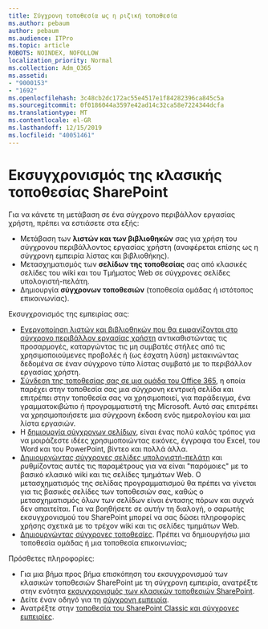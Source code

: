 ```yaml
---
title: Σύγχρονη τοποθεσία ως η ριζική τοποθεσία
ms.author: pebaum
author: pebaum
ms.audience: ITPro
ms.topic: article
ROBOTS: NOINDEX, NOFOLLOW
localization_priority: Normal
ms.collection: Adm_O365
ms.assetid:
- "9000153"
- "1692"
ms.openlocfilehash: 3c48cb2dc172ac55e4517e1f84282396ca845c5a
ms.sourcegitcommit: 0f0186044a3597e42ad14c32ca58e7224344dcfa
ms.translationtype: MT
ms.contentlocale: el-GR
ms.lasthandoff: 12/15/2019
ms.locfileid: "40051461"
---
```

# <a name="modernize-your-classic-sharepoint-site"></a>Εκσυγχρονισμός της κλασικής τοποθεσίας SharePoint

Για να κάνετε τη μετάβαση σε ένα σύγχρονο περιβάλλον εργασίας χρήστη, πρέπει να εστιάσετε στα εξής:

- Μετάβαση των **λιστών και των βιβλιοθηκών** σας για χρήση του σύγχρονου περιβάλλοντος εργασίας χρήστη (αναφέρεται επίσης ως η σύγχρονη εμπειρία λίστας και βιβλιοθήκης).
- Μετασχηματισμός των **σελίδων της τοποθεσίας** σας από κλασικές σελίδες του wiki και του Τμήματος Web σε σύγχρονες σελίδες υπολογιστή-πελάτη.
- Δημιουργία **σύγχρονων τοποθεσιών** (τοποθεσία ομάδας ή ιστότοπος επικοινωνίας).

Εκσυγχρονισμός της εμπειρίας σας:
- [Ενεργοποίηση λιστών και βιβλιοθηκών που θα εμφανίζονται στο σύγχρονο περιβάλλον εργασίας χρήστη](https://docs.microsoft.com/sharepoint/dev/transform/modernize-userinterface-lists-and-libraries) αντικαθιστώντας τις προσαρμογές, καταργώντας τις μη συμβατές στήλες από τις χρησιμοποιούμενες προβολές ή (ως έσχατη λύση) μετακινώντας δεδομένα σε έναν σύγχρονο τύπο λίστας συμβατό με το περιβάλλον εργασίας χρήστη.
- [Σύνδεση της τοποθεσίας σας σε μια ομάδα του Office 365](https://docs.microsoft.com/sharepoint/dev/transform/modernize-connect-to-office365-group), η οποία παρέχει στην τοποθεσία σας μια σύγχρονη κεντρική σελίδα και επιτρέπει στην τοποθεσία σας να χρησιμοποιεί, για παράδειγμα, ένα γραμματοκιβώτιο ή προγραμματιστή της Microsoft. Αυτό σας επιτρέπει να χρησιμοποιήσετε μια σύγχρονη έκδοση ενός ημερολογίου και μια λίστα εργασιών.
- Η [δημιουργία σύγχρονων σελίδων](https://support.office.com/article/create-and-use-modern-pages-on-a-sharepoint-site-b3d46deb-27a6-4b1e-87b8-df851e503dec), είναι ένας πολύ καλός τρόπος για να μοιράζεστε ιδέες χρησιμοποιώντας εικόνες, έγγραφα του Excel, του Word και του PowerPoint, βίντεο και πολλά άλλα.
- [Δημιουργώντας σύγχρονες σελίδες υπολογιστή-πελάτη](https://docs.microsoft.com/sharepoint/dev/transform/modernize-userinterface-site-pages) και ρυθμίζοντας αυτές τις παραμέτρους για να είναι "παρόμοιες" με το βασικό κλασικό wiki και τις σελίδες τμημάτων Web. Ο μετασχηματισμός της σελίδας προγραμματισμού θα πρέπει να γίνεται για τις βασικές σελίδες των τοποθεσιών σας, καθώς ο μετασχηματισμός όλων των σελίδων είναι έντασης πόρων και συχνά δεν απαιτείται. Για να βοηθήσετε σε αυτήν τη διαλογή, ο σαρωτής εκσυγχρονισμού του SharePoint μπορεί να σας δώσει πληροφορίες χρήσης σχετικά με το τρέχον wiki και τις σελίδες τμημάτων Web.
- [Δημιουργώντας σύγχρονες τοποθεσίες](https://support.office.com/article/create-a-team-site-in-sharepoint-ef10c1e7-15f3-42a3-98aa-b5972711777d). Πρέπει να δημιουργήσω μια τοποθεσία ομάδας ή μια τοποθεσία επικοινωνίας;

Πρόσθετες πληροφορίες: 
- Για μια βήμα προς βήμα επισκόπηση του εκσυγχρονισμού των κλασικών τοποθεσιών SharePoint με τη σύγχρονη εμπειρία, ανατρέξτε στην ενότητα [εκσυγχρονισμός των κλασικών τοποθεσιών SharePoint](https://docs.microsoft.com/sharepoint/dev/transform/modernize-classic-sites).
- Δείτε έναν οδηγό για τη [σύγχρονη εμπειρία](https://docs.microsoft.com/sharepoint/guide-to-sharepoint-modern-experience).
- Ανατρέξτε στην [τοποθεσία του SharePoint Classic και σύγχρονες εμπειρίες](https://support.office.com/article/sharepoint-classic-and-modern-experiences-5725c103-505d-4a6e-9350-300d3ec7d73f). 




